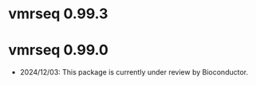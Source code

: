 # vmrseq 0.99.3

# vmrseq 0.99.0

* 2024/12/03: This package is currently under review by Bioconductor.
